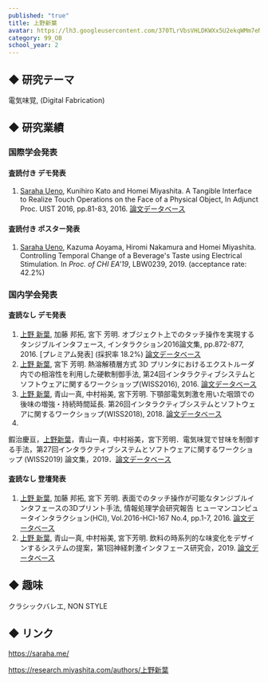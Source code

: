 ```yaml
---
published: "true"
title: 上野新葉
avatar: https://lh3.googleusercontent.com/370TLrVbsVHLDKWXx5U2ekqWMm7eNwEgxm7MlWnSxDQwl0aIRG0vtRAgPeLTV2YNkH0lVRTtsrP-Y99URIKWLZoH5_13LvZfYscoV2w3T1TYV_RAdy0at0lRrpmFbFKd2vnGswpqaO3UFDBw1vpj346OQFdBeYQJxCMn1_Fvnd3i0d93Z58WzqmECJBabOHwl9YrrbljrfyLCwcff7kDycKkfC66bCAwFHDJg_MEE_45LUHqsA4nV4bx6fAAGg1JncG7hpY3TMcQQQqHiP4pZ0nU3jFrHXIKkSoymQzGsa4u7CGS-3ZDE13RO2JJfL1WGdcUlfwSEtdYkSlzRxInU7DNfzdmdiLc_hkIaY8jLsAVRWDF1eaWzUB3pRwKk-zu7vOlz-2dUtcHWhlndSRvAmgrcuF0X4rF_MUHYkhrnv-_5KqW3ekfb7La-B-tIoKor8aT3iALo7kKLHFxzpd5KyympDEODBegNBfHmsoO8KRaIczI14dN0VZJ4V9EdxYcCaNKqoMO5ufWzYPQKFFk0xRYWgAxfTJXQBr9u6heKt87JrzBEyPCqAUJR6h8o5QQuiRSVafnrSzGBZWpFVNyxgQAz-EBHndfCbC0P6YISO5kElSiy9w72LNElmUp95736DKCR4OPE2XG2k2rDfQtvfue7VtD9n-veeYVi3QLp6s=p-s300
category: 99_OB
school_year: 2
---
```

## ◆ 研究テーマ

電気味覚, (Digital Fabrication)

## ◆ 研究業績

### 国際学会発表

#### 査読付き デモ発表

1. <u>Saraha Ueno</u>, Kunihiro Kato and Homei Miyashita. A Tangible Interface to Realize Touch Operations on the Face of a Physical Object, In Adjunct Proc. UIST 2016, pp.81-83, 2016. <a href="https://research.miyashita.com/papers/I23">論文データベース</a>

#### 査読付き ポスター発表

1. <u>Saraha Ueno</u>, Kazuma Aoyama, Hiromi Nakamura and Homei Miyashita. Controlling Temporal Change of a Beverage's Taste using Electrical Stimulation. In <I>Proc. of CHI EA'19</I>, LBW0239, 2019. (acceptance rate: 42.2%)

### 国内学会発表

#### 査読なし デモ発表

1. <u>上野 新葉</u>, 加藤 邦拓, 宮下 芳明. オブジェクト上でのタッチ操作を実現するタンジブルインタフェース, インタラクション2016論文集, pp.872-877, 2016. \[プレミアム発表] (採択率 18.2%) <a href="https://research.miyashita.com/papers/D163">論文データベース</a>
2. <u>上野 新葉</u>, 宮下 芳明. 熱溶解積層方式 3D プリンタにおけるエクストルーダ内での相溶性を利用した硬軟制御手法, 第24回インタラクティブシステムとソフトウェアに関するワークショップ(WISS2016), 2016. <a href="https://research.miyashita.com/papers/D168">論文データベース</a>
3. <u>上野 新葉</u>, 青山一真, 中村裕美, 宮下芳明. 下顎部電気刺激を用いた咽頭での後味の増強・持続時間延長. 第26回インタラクティブシステムとソフトウェアに関するワークショップ(WISS2018), 2018. <a href="https://research.miyashita.com/papers/D208">論文データベース</a>
4. 鍜治慶亘，<u>上野新葉</u>，青山一真，中村裕美，宮下芳明．電気味覚で甘味を制御する手法，第27回インタラクティブシステムとソフトウェアに関するワークショップ (WISS2019) 論文集，2019．<a href="https://research.miyashita.com/papers/D225">論文データベース</a>

#### 査読なし 登壇発表

1. <u>上野 新葉</u>, 加藤 邦拓, 宮下 芳明. 表面でのタッチ操作が可能なタンジブルインタフェースの3Dプリント手法, 情報処理学会研究報告 ヒューマンコンピュータインタラクション(HCI), Vol.2016-HCI-167 No.4, pp.1-7, 2016. <a href="https://research.miyashita.com/papers/D164">論文データベース</a>
2. <u>上野 新葉</u>, 青山一真, 中村裕美, 宮下芳明. 飲料の時系列的な味変化をデザインするシステムの提案，第1回神経刺激インタフェース研究会，2019. <a href="https://research.miyashita.com/papers/D220">論文データベース</a>

## ◆ 趣味

クラシックバレエ, NON STYLE

## ◆ リンク

https://saraha.me/

https://research.miyashita.com/authors/上野新葉
